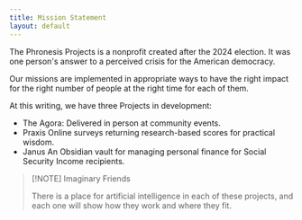 ```yaml
---
title: Mission Statement
layout: default
---
```


The Phronesis Projects is a nonprofit created after the 2024 election. It was one person's answer to a perceived crisis for the American democracy.

Our missions are implemented in appropriate ways to have the right impact for the right number of people at the right time for each of them.

At this writing, we have three Projects in development:
- The Agora:
	Delivered in person at community events.
- Praxis
	  Online surveys returning research-based scores for practical wisdom.
- Janus
	  An Obsidian vault for managing personal finance for Social Security Income recipients.


> [!NOTE] Imaginary Friends
>
> There is a place for artificial intelligence in each of these projects, and each one will show how they work and where they fit.
